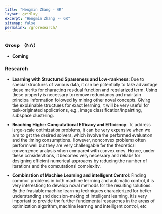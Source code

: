 ```yaml
---
title: "Hengmin Zhang - GR"
layout: gridlay
excerpt: "Hengmin Zhang -- GR"
sitemap: false
permalink: /groresearch/
---
```


###  **Group** （NA）

-  **Coming**



### **Research** 

- **Learning with Structured Sparseness and Low-rankness**:  Due to special structures of various data, it can be potentially to take advantage these merits for characting residual function and regularized term. Using these property is necessary to remove redundancy and maintain principal information followed by mining other noval concepts. Giving the explainable structures for exact learning, it
will be very useful for task-originated applications, e.g., image classification/inpainting, subspace clustering.


- **Reaching Higher Computational Efficacy and Efficiency**: To address large-scale optimization problems, it can be very expensive when we aim to get the desired solvers, which involve the performed evaluation and the timing consumptions. However, nonconvex problems often perform well but they are very challengable for the theoretical convergence analysis when compared with convex ones. Hence, under these considerations, it becomes very necessary and reliabe for designing efficient numerical approachs by reducing the number of iterations and the computational complexity.

- **Combination of Machine Learning and intelligent Control**: Finding common problems in both machine learning and automatic control, it is very interestiong to develop noval methods for the resulting solutions. By the feasiable machine learning techniques characterized for better understanding and decision-making of intelligent learning, it is very important to provide the further fundemental researches in the areas of optimization algorithm, machine learning and intelligent control, etc. 
